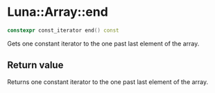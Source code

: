 # Luna::Array::end

```c++
constexpr const_iterator end() const
```

Gets one constant iterator to the one past last element of the array. 



## Return value
Returns one constant iterator to the one past last element of the array. 

